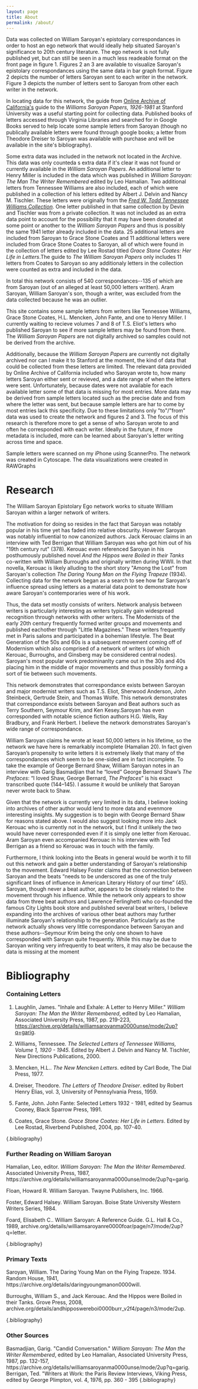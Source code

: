 ```yaml
---
layout: page
title: About
permalink: /about/
---
```


<p>Data was collected on William Saroyan's epistolary correspondances in order to host an ego network that would ideally help situated Saroyan's significance to 20th century literature. The ego network is not fully published yet, but can still be seen in a much less readeable format on the front page in figure 1. Figures 2 an 3 are available to visualize Saroyan's epistolary correspondances using the same data in bar graph format. Figure 2 depicts the number of letters Saroyan sent to each writer in the network. Figure 3 depicts the number of letters sent to Saroyan from other each writer in the network.</p>

<p>In locating data for this network, the guide from <a href="https://oac.cdlib.org/view?docId=tf187001q3&view=dsc&style=oac4&dsc.position=1">Online Archive of California's</a> guide to the <em> Williams Saroyan Papers, 1926-1981</em> at Stanford University was a useful starting point for collecting data. Published books of letters accessed through Virginia Libraries and searched for in Google Books served to help locate some sample letters from Saroyan (though no publically available letters were found through google books; a letter from Theodore Dreiser to Saroyan was available with purchase and will be available in the site's bibliography).</p>

<p>Some extra data was included in the network not located in the Archive. This data was only counteda s extra data if it's clear it was not found or currently available in the <em>William Saroyan Papers</em>. An additional letter to Henry Miller is included in the data which was published in <em>William Saroyan: The Man The Writer Remembered</em> edited by Leo Hamalian. Two additional letters from Tennessee Williams are also included, each of which were published in a collection of his letters edited by Albert J. Delvin and Nancy M. Tischler. These letters were originally from the <em><a href="https://www.hnoc.org/research/fred-w-todd-tennessee-williams-collection-mss-562-correspondence">Fred W. Todd Tennessee Williams Collection</a></em>. One letter published in that same collection by Devin and Tischler was from a private collection. It was not included as an extra data point to account for the possibility that it may have been donated at some point or another to the <em>William Saroyan Papers</em> and thus is possibly the same 1941 letter already included in the data. 25 additional letters are included from Saroyan to Grace Stone Coates and 11 additional letters were included from Grace Stone Coates to Saroyan, all of which were found in the collection of letters edited by Lee Rostad titled <em>Grace Stone Coates: Her Life in Letters</em>.The guide to <em>The William Saroyan Papers</em> only includes 11 letters from Coates to Saroyan so any additionaly letters in the collection were counted as extra and included in the data.</p> 

<p>In total this network consists of 540 correspondances--135 of which are from Saroyan (out of an alleged at least 50,000 letters written). Aram Saroyan, William Saroyan's son, though a writer, was excluded from the data collected because he was an outlier.</p>

<p>This site contains some sample letters from writers like Tennessee Williams, Grace Stone Coates, H.L. Mencken, John Fante, and one to Henry Miller. I currently waiting to recieve volumes 7 and 8 of T.S. Eliot's letters who published Saroyan to see if more sample letters may be found from there. The <em>William Saroyan Papers</em> are not digitally archived so samples could not be derived from the archive. 

<p>Additionally, because the <em>William Saroyan Papers</em> are currently not digitally archived nor can I make it to Stanford at the moment, the kind of data that could be collected from these letters are limited. The relevant data provided by Online Archive of California included who Saroyan wrote to, how many letters Saroyan either sent or revieved, and a date range of when the letters were sent. Unfortunately, because dates were not available for each available letter some of that data is missing for most entries. More data may be derived from sample letters located such as the precise date and from where the letter was sent, but because sample letters are har to come by most entries lack this specificity. Due to these limitations only "to"/"from" data was used to create the network and figures 2 and 3. The focus of this research is therefore more to get a sense of who Saroyan wrote to and often he corresponded with each writer. Ideally in the future, if more metadata is included, more can be learned about Saroyan's letter writing across time and space.</p>

<p>Sample letters were scanned on my iPhone using ScannerPro. The network was created in Cytoscape. The data visualizations were created in RAWGraphs</p>




<h1>Research</h1>
<p>The William Saroyan Epistolary Ego network works to situate William Saroyan within a larger network of writers.</p>

<p>The motivation for doing so resides in the fact that Saroyan was notably popular in his time yet has faded into relative obscurity. However Saroyan was notably influential to now canonized authors. Jack Kerouac claims in an interview with Ted Berrigan that William Saroyan was who got him out of his "19th century rut" (378). Kerouac even referenced Saroyan in his posthumously published novel <em>And the Hippos were Boiled in their Tanks</em> co-written with William Burroughs and originally written during WWII. In that novella, Kerouac is likely alluding to the short story "Among the Lost" from Saroyan's collection <em>The Daring Young Man on the Flying Trapeze</em> (1934). Collecting data for the network began as a search to see how far Saroyan's influence spread using letters as a material data point to demonstrate how aware Saroyan's contemporaries were of his work.</p>

<p>Thus, the data set mostly consists of writers. Network analysis between writers is particularly interesting as writers typically gain widespread recognition through networks with other writers. The Modernists of the early 20th century frequently formed writer groups and movements and published eachother through "Little Magazines." These writers frequently met in Paris salons and participated in a bohemian lifestyle. The Beat Generation of the 50s and 60s is a subsequent movement coming off of Modernism which also comprised of a network of writers (of which Kerouac, Burroughs, and Ginsberg may be considered central nodes). Saroyan's most popular work predominanlty came out in the 30s and 40s placing him in the middle of major movements and thus possibly forming a sort of tie between such movements.</p>

<p>This network demonstrates that correspondance exists between Saroyan and major modernist writers such as T.S. Eliot, Sherwood Anderson, John Steinbeck, Gertrude Stein, and Thomas Wolfe. This network demonstrates that correspondance exists between Saroyan and Beat authors such as Terry Southern, Seymour Krim, and Ken Kesey.Saroyan has even corresponded with notable science fiction authors H.G. Wells, Ray Bradbury, and Frank Herbert. I believe the network demonstrates Saroyan's wide range of correspondance.</p>

<p>William Saroyan claims he wrote at least 50,000 letters in his lifetime, so the network we have here is remarkably incomplete (Hamalian 20). In fact given Saroyan’s propensity to write letters it is extremely likely that many of the correspondances which seem to be one-sided are in fact incomplete. To take the example of George Bernard Shaw, William Saroyan notes in an interview with Garig Basmadjian that he “loved” George Bernard Shaw’s <em>The Prefaces</em>: “I loved Shaw, George Bernard, <em>The Prefaces</em>” is his exact transcribed quote (144–145). I assume it would be unlikely that Saroyan never wrote back to Shaw.</p>


 Given that the network is currently very limited in its data, I believe looking into archives of other author would lend to more data and evenmore interesting insights. My suggestion is to begin with George Bernard Shaw for reasons stated above. I would also suggest looking more into Jack Kerouac who is currently not in the network, but I find it unlikely the two would have never corresponded even if it is simply one letter from Kerouac. Aram Saroyan even accompanied Kerouac in his interview with Ted Berrigan as a friend so Kerouac was in touch with the family.</p>

<p>Furthermore, I think looking into the Beats in general would be worth it to fill out this network and gain a better understanding of Saroyan's relationship to the movement. Edward Halsey Foster claims that the connection between Saroyan and the beats “needs to be underscored as one of the truly significant lines of influence in American Literary History of our time” (45). Saroyan, though never a beat author, appears to be closely related to the movement through his influence. While the network only appears to show data from three beat authors and Lawrence Ferlinghetti who co-founded the famous City Lights book store and published several beat writers, I believe expanding into the archives of various other beat authors may further illuminate Saroyan's relationship to the generation. Particularly as the network actually shows very little correspondance between Saroyan and these authors--Seymour Krim being the only one shown to have corresponded with Saroyan quite frequently. While this may be due to Saroyan writing very infrequently to beat writers, it may also be because the data is missing at the moment</p>


<h1>Bibliography</h1>

<h3>Containing Letters</h3>

1. Laughlin, James. "Inhale and Exhale: A Letter to Henry Miller." <em>William Saroyan: The Man the Writer Remembered</em>, edited by Leo Hamalian, Associated University Press, 1987, pp. 219-223, https://archive.org/details/williamsaroyanma0000unse/mode/2up?q=garig.

2. Williams, Tennessee. <em>The Selected Letters of Tennessee Williams, Volume 1, 1920 - 1945</em>. Edited by Albert J. Delvin and Nancy M. Tischler, New Directions Publications, 2000.

3. Mencken, H.L.. <em>The New Mencken Letters</em>. edited by Carl Bode, The Dial Press, 1977.

4. Dreiser, Theodore. <em>The Letters of Theodore Dreiser</em>. edited by Robert Henry Elias, vol. 3, University of Pennsylvania Press, 1959. 

5. Fante, John. John Fante: Selected Letters 1932 - 1981, edited by Seamus Cooney, Black Sparrow Press, 1991.

6. Coates, Grace Stone. <em>Grace Stone Coates: Her Life in Letters</em>. Edited by Lee Rostad, Riverbend Published, 2004, pp. 107-40.

{.bibliography}

<h3>Further Reading on William Saroyan</h3>
Hamalian, Leo, editor. <em>William Saroyan: The Man the Writer Remembered</em>. Associated University Press, 1987, https://archive.org/details/williamsaroyanma0000unse/mode/2up?q=garig.

Floan, Howard R. William Saroyan. Twayne Publishers, Inc. 1966.

Foster, Edward Halsey. William Saroyan. Boise State University Western Writers Series, 1984.

Foard, Elisabeth C.. William Saroyan: A Reference Guide. G.L. Hall & Co., 1989, archive.org/details/williamsaroyanre0000foar/page/n7/mode/2up?q=letter.

{.bibliography}

<h3>Primary Texts</h3>
Saroyan, William. The Daring Young Man on the Flying Trapeze. 1934. Random House, 1941, https://archive.org/details/daringyoungmanon0000will.

Burroughs, William S., and Jack Kerouac. And the Hippos were Boiled in their Tanks. Grove Press, 2008, archive.org/details/andhipposwereboi0000burr_v2f4/page/n3/mode/2up.

{.bibliography}

<h3>Other Sources</h3>
Basmadjian, Garig. "Candid Conversation." <em>William Saroyan: The Man the Writer Remembered</em>, edited by Leo Hamalian, Associated University Press, 1987, pp. 132-157, https://archive.org/details/williamsaroyanma0000unse/mode/2up?q=garig.
Berrigan, Ted. "Writers at Work: the Paris Review Interviews, Viking Press, edited by George Plimpton, vol. 4, 1976, pp. 360 - 395
{.bibliography}
